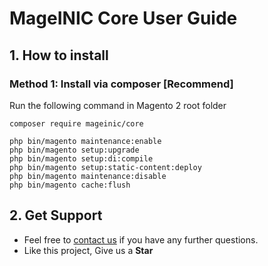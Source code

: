 # MageINIC Core User Guide

## 1. How to install

### Method 1: Install via composer [Recommend]

Run the following command in Magento 2 root folder

```
composer require mageinic/core

php bin/magento maintenance:enable
php bin/magento setup:upgrade
php bin/magento setup:di:compile
php bin/magento setup:static-content:deploy
php bin/magento maintenance:disable
php bin/magento cache:flush
```

## 2. Get Support

- Feel free to [contact us](https://www.mageinic.com/contact.html) if you have any further questions.
- Like this project, Give us a **Star**